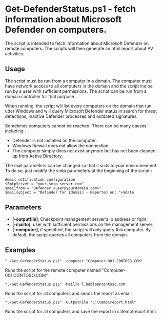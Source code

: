
# Get-DefenderStatus.ps1 - fetch information about Microsoft Defender on computers.

The script is intended to fetch information about Microsoft Defender on remote computers. The scripts will then generate an html report about AV activities.

## Usage

The script must be run from a computer in a domain. The computer must have network access to all computers in the domain and the script me be run by a user with 
sufficient permissions. The script can be run from a domain controller for that purpose. 

When running, the script will list every computers on the domain that run uder Windows and will query Microsoft Defender status in search for threat detections, inactive Defender processes and outdated signatures.

Sometimes computers cannot be reached. There can be many causes including :

- Defender is not installed on the computer.
- Windows firewall does not allow the connection.
- The computer simply does not exist anymore but has not been cleaned up from Active Directory. 

The mail parameters can be changed so that it suits to your environnement. To do so, just modify the smtp parameters at the beginning of the script : 

```
#mail notification configuration
$SmtpServer = "your.smtp-server.com"
$mailfrom = "Defender <user@yourdomain.com>"
$mailsubject = "Defender for $domain - Reported on: "+$date
```

## Parameters

- **[-outputfile]**, Checkpoint management server's ip address or fqdn.
- **[-mailto]**, user with sufficient permissions on the management server.
- **[-computer]**, if specified, the script will only query this computer. By default, the script queries all computers from the domain.

## Examples

```
"./Get-DefenderStatus.ps1" -computer "Computer-001.CONTOSO.COM"
```

Runs the script for the remote computer named "Computer-001.CONTOSO.COM".

```
"./Get-DefenderStatus.ps1" -MailTo l.bablon@contoso.com
```

Runs the script for all computers and sends the report as email.

```
"./Get-DefenderStatus.ps1" -OutputFile "C:\temp\report.html"
```

Runs the script for all computers and save the report in c:\temp\report.html.
